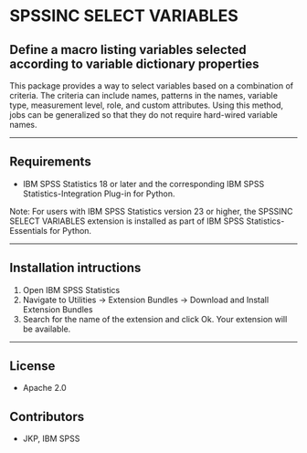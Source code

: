 # SPSSINC SELECT VARIABLES
## Define a macro listing variables selected according to variable dictionary properties
 This package provides a way to select variables based on a combination of criteria. The criteria can include names, patterns   in the names, variable type, measurement level, role, and custom attributes.  Using this method, jobs can be generalized so that they do not require hard-wired variable names.

---
Requirements
----
- IBM SPSS Statistics 18 or later and the corresponding IBM SPSS Statistics-Integration Plug-in for Python.

Note: For users with IBM SPSS Statistics version 23 or higher, the SPSSINC SELECT VARIABLES extension is installed as part of IBM SPSS Statistics-Essentials for Python.

---
Installation intructions
----
1. Open IBM SPSS Statistics
2. Navigate to Utilities -> Extension Bundles -> Download and Install Extension Bundles
3. Search for the name of the extension and click Ok. Your extension will be available.

---
License
----

- Apache 2.0
                              
Contributors
----

  - JKP, IBM SPSS
